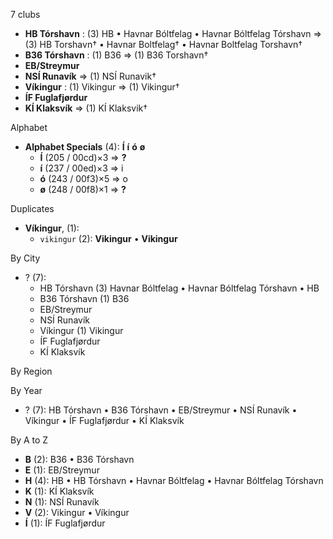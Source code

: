 7 clubs

- **HB Tórshavn** : (3) HB • Havnar Bóltfelag • Havnar Bóltfelag Tórshavn ⇒ (3) HB Torshavn† • Havnar Boltfelag† • Havnar Boltfelag Torshavn†
- **B36 Tórshavn** : (1) B36 ⇒ (1) B36 Torshavn†
- **EB/Streymur**
- **NSÍ Runavík** ⇒ (1) NSÍ Runavik†
- **Víkingur** : (1) Vikingur ⇒ (1) Vikingur†
- **ÍF Fuglafjørdur**
- **KÍ Klaksvík** ⇒ (1) KÍ Klaksvik†




Alphabet

- **Alphabet Specials** (4):  **Í**  **í**  **ó**  **ø** 
  - **Í** (205 / 00cd)×3 ⇒ **?**
  - **í** (237 / 00ed)×3 ⇒ i
  - **ó** (243 / 00f3)×5 ⇒ o
  - **ø** (248 / 00f8)×1 ⇒ **?**




Duplicates

- **Víkingur**,  (1):
  - `vikingur` (2): **Vikingur** • **Vikingur**




By City

- ? (7): 
  - HB Tórshavn  (3) Havnar Bóltfelag • Havnar Bóltfelag Tórshavn • HB
  - B36 Tórshavn  (1) B36
  - EB/Streymur 
  - NSÍ Runavík 
  - Víkingur  (1) Vikingur
  - ÍF Fuglafjørdur 
  - KÍ Klaksvík 




By Region





By Year

- ? (7):   HB Tórshavn • B36 Tórshavn • EB/Streymur • NSÍ Runavík • Víkingur • ÍF Fuglafjørdur • KÍ Klaksvík






By A to Z

- **B** (2): B36 • B36 Tórshavn
- **E** (1): EB/Streymur
- **H** (4): HB • HB Tórshavn • Havnar Bóltfelag • Havnar Bóltfelag Tórshavn
- **K** (1): KÍ Klaksvík
- **N** (1): NSÍ Runavík
- **V** (2): Vikingur • Víkingur
- **Í** (1): ÍF Fuglafjørdur




